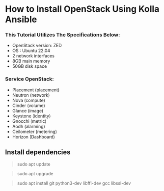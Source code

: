 # How to Install OpenStack Using Kolla Ansible
### This Tutorial Utilizes The Specifications Below:
- OpenStack version: ZED
- OS : Ubuntu 22.04
- 2 network interfaces
- 8GB main memory
- 50GB disk space

### Service OpenStack:
- Placement (placement)
- Neutron (network)
- Nova (compute)
- Cinder (volume)
- Glance (image)
- Keystone (identity)
- Gnocchi (metric)
- Aodh (alarming)
- Ceilometer (metering)
- Horizon (Dashboard)

## Install dependencies
> sudo apt update

> sudo apt upgrade

> sudo apt install git python3-dev libffi-dev gcc libssl-dev
